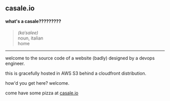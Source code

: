 ## casale.io

#### what's a casale?????????
> *(kaˈsalee)*  
> noun, italian  
> home

---
welcome to the source code of a website
(badly) designed by a devops engineer.

this is gracefully hosted in AWS S3 behind a cloudfront distribution.

how'd you get here? welcome.

come have some pizza at [casale.io](https://casale.io)
